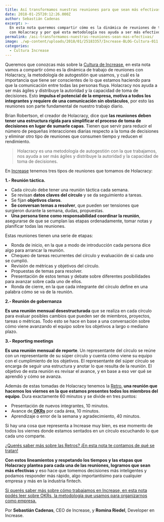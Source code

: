 ```yaml
---
title: Así transformamos nuestras reuniones para que sean más efectivas
date: 2018-01-25T20:12:26.000Z
author: Sebastián Cadenas
excerpt: >-
  En esta nota queremos compartir cómo es la dinámica de reuniones de trabajo
  con Holacracy y por qué esta metodología nos ayuda a ser más efectivos.
permalink: /asi-transformamos-nuestras-reuniones-sean-mas-efectivas/
image: ./wp-content/uploads/2018/01/25183357/Increase-BLOG-Cultura-011.jpg
categories:
  - Cultura Increase
---
```

<span style="font-weight: 400;">Queremos que conozcas más sobre la <a href="https://www.increasecard.com/transparencia-cultura-increase/">Cultura de Increase</a>, en esta nota vamos a compartir cómo es la dinámica de trabajo de reuniones con Holacracy, la metodología de autogestión que usamos</span>, <span style="font-weight: 400;">y cuál es la importancia que tiene ser conscientes de lo que estamos haciendo para que la comunicación entre todas las personas fluya. Holacracy nos ayuda a ser más ágiles y distribuye la autoridad y la capacidad de toma de decisiones. Esto <strong>impulsa el potencial de la empresa, motiva a todos los integrantes y requiere de una comunicación sin obstáculos</strong>, por esto las reuniones son parte fundamental de nuestro trabajo diario.</span>

<span style="font-weight: 400;">Brian Robertson, el creador de Holacracy, dice que <strong>las reuniones deben tener una estructura rígida para simplificar el proceso de toma de decisiones en lugar de sumarle capas</strong>. Tienen que servir para reducir el número de pequeñas interacciones diarias respecto a la toma de decisiones y eliminar otro tipo de reuniones que consumen tiempo y reducen el rendimiento.</span>

> <span style="font-weight: 400;">Holacracy es una metodología de autogestión con la que trabajamos, nos ayuda a ser más ágiles y distribuye la autoridad y la capacidad de toma de decisiones.</span>

<span style="font-weight: 400;">En </span>[<span style="font-weight: 400;">Increase</span>](https://www.increasecard.com/category/cultura-increase/) <span style="font-weight: 400;">tenemos tres tipos de reuniones que tomamos de Holacracy:</span>

**1.- Reunión táctica.**

<li style="font-weight: 400;">
  <span style="font-weight: 400;">Cada círculo debe tener una reunión táctica cada semana. </span>
</li>
<li style="font-weight: 400;">
  <span style="font-weight: 400;">Se revisan <strong>datos claves del círculo</strong> y se da seguimiento a tareas.</span>
</li>
<li style="font-weight: 400;">
  <span style="font-weight: 400;">Se fijan <strong>objetivos claros</strong>.</span>
</li>
<li style="font-weight: 400;">
  <span style="font-weight: 400;"><strong>Se conversan temas a resolver</strong>, que pueden ser tensiones que surgieron durante la semana, dudas, propuestas.</span>
</li>
<li style="font-weight: 400;">
  <span style="font-weight: 400;"><strong>Una persona tiene como responsabilidad coordinar la reunión</strong>, asegurarse de que se cumplan las etapas ordenadamente, tomar notas y planificar todas las reuniones.</span>
</li>

<span style="font-weight: 400;">Estas reuniones tienen una serie de etapas:</span>

<li style="font-weight: 400;">
  <span style="font-weight: 400;">Ronda de inicio, en la que a modo de introducción cada persona dice algo para arrancar la reunión.</span>
</li>
<li style="font-weight: 400;">
  <span style="font-weight: 400;">Chequeo de tareas recurrentes del círculo y evaluación de si cada uno se cumplió.</span>
</li>
<li style="font-weight: 400;">
  <span style="font-weight: 400;">Revisión de métricas y objetivos del círculo.</span>
</li>
<li style="font-weight: 400;">
  <span style="font-weight: 400;">Propuestas de temas para resolver.</span>
</li>
<li style="font-weight: 400;">
  <span style="font-weight: 400;">Presentación de estos temas y debate sobre diferentes posibilidades para avanzar sobre cada uno de ellos.</span>
</li>
<li style="font-weight: 400;">
  <span style="font-weight: 400;">Ronda de cierre, en la que cada integrante del círculo define en una palabra cómo se va de la reunión.</span>
</li>

**2.- Reunión de gobernanza**

<span style="font-weight: 400;"><strong>Es una reunión mensual desestructurada</strong> que se realiza en cada círculo para evaluar posibles cambios que pueden ser de miembros, proyectos, tareas o métricas. Todo esto se hace en base a una conversación sobre cómo viene avanzando el equipo sobre los objetivos a largo o mediano plazo.</span>

**3.- Reporting meetings**

<span style="font-weight: 400;"><strong>Es una reunión mensual de reporte</strong>. Un representante del círculo se reúne con un representante de su súper círculo y cuenta cómo viene su equipo con el cumplimiento de los objetivos. El representante del súper círculo se encarga de seguir una estructura y anotar lo que resulta de la reunión. El objetivo de esta reunión es revisar el avance, y en base a eso ver qué se aprendió y cómo se avanza.</span>

<span style="font-weight: 400;">Además de estas tomadas de Holacracy tenemos la <a href="https://www.increasecard.com/la-retro-alineacion-balanceo-equipo-crece/">Retro</a>,<strong> una reunión que hacemos los viernes en la que estamos presentes todos los miembros del equipo</strong>. Dura exactamente 60 minutos y se divide en tres puntos:</span>

<li style="font-weight: 400;">
  <span style="font-weight: 400;">Presentación de nuevos integrantes, 10 minutos.</span>
</li>
<li style="font-weight: 400;">
  <span style="font-weight: 400;">Avance de</span><a href="https://increasecard.com/okrs-una-forma-de-organizarnos-como-empresa/"> <b>OKRs</b></a><span style="font-weight: 400;"> por cada área, 10 minutos.</span>
</li>
<li style="font-weight: 400;">
  <span style="font-weight: 400;">Aprendizaje o error de la semana y agradecimiento, 40 minutos.</span>
</li>

<span style="font-weight: 400;">Si hay una cosa que representa a Increase muy bien, es ese momento de todos los viernes donde estamos sentados en un círculo escuchando lo que cada uno comparte.</span>

[<span style="font-weight: 400;">¿Querés saber más sobre las Retros? ¡En esta nota te contamos de qué se tratan!</span>](https://www.increasecard.com/la-retro-alineacion-balanceo-equipo-crece/)

<span style="font-weight: 400;"><strong>Con estos lineamientos y respetando los tiempos y las etapas que Holacracy plantea para cada una de las reuniones, logramos que sean más efectivas</strong> y eso hace que tomemos decisiones más inteligentes y podamos responder más rápido, algo importantísimo para cualquier empresa y más en la industria fintech. </span>

[<span style="font-weight: 400;">Si querés saber más sobre cómo trabajamos en Increase, en esta nota podés leer sobre OKRs, la metodología que usamos para organizarnos como empresa.</span>](https://www.increasecard.com/okrs-una-forma-de-organizarnos-como-empresa/)

Por **Sebastián Cadenas**, CEO de Increase, y **Romina Riedel**, Developer en Increase.
